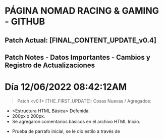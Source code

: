 # PÁGINA NOMAD RACING & GAMING - GITHUB

## Patch Actual: [FINAL_CONTENT_UPDATE_v0.4]



## Patch Notes - Datos Importantes - Cambios y Registro de Actualizaciones
# Día 12/06/2022 08:42:12AM

> Patch <v0.1> [THE_FIRST_UPDATE]:
   Cosas Nuevas / Agregados:
   + <Estructura HTML Básica> Defenida.
   + <Imagen Portada> 200px x 200px.
   + <comentarios HTML> Se agregaron comentarios básicos en el archivo HTML Inicio.
   + <P #1> Prueba de parrafo inicial, se le dio estilo a través de <style>.

   [Comment] x Errores:
   x **Intentando poner CSS con archivo Externo (No Funciona por ahora)**

   * Se arreglaron los siguientes Errores:
   <>[Ninguno]

# -----------------------------------------------------------------------------
# Día 12/06/2022 11:31:40AM

> Patch <v0.2> [THE_MAYOR_UPDATE]:
   Cosas Nuevas / Agregados:
   + <Formato Todo> Todas los componentes dentro del <estilo (Style)>.
   + <Menu General> Interactivo y funcional (falta que este bien visualmente)
   + <Botones del Menu> Funcionando, llevan a distintos <HTML's>
   + <Pensado> Contenido para cada pagina y sus diferentes opciones.
   + <Revisar> Como tener subdirectorios en vez de un HTML por cada solapa de la pagina.

   *Versión de los HTML Juegos: 0.2.1* <Revisar | ¿Se podra poner de otra manera, para no tener un HTML por cada pagina?>
   + <Juegos HTML (Carreras, Shooters, Survival)> Se agregaron los HTML para las paginas de comentarios sobre juegos.

   *Versión del HTML Contacto: v0.2.1* <Revisar | ¿Se podra poner de otra manera, para no tener un HTML por cada pagina?>
   + <Contacto HTML> Se hizo un nuevo archivo HTML para la pagina con los datos de Contacto. 

   Cosas Actualizadas / Modificadas:
   + <Imagen Portada> Se ajusta automaticamente según resolución de pantalla (Width: auto)
   + <Comentarios HTML> Los comentarios dentro del HTML inicio fueron actualizados.

   [Comment] - Eliminación_contenido:
   - <P #1> Se elimino el parrafo

   [Comment] x Errores:
   x **CSS con archivo Externo**

   * Se arreglaron los siguientes Errores:
   <>[Ninguno]

# -----------------------------------------------------------------------------
# Día 13/06/2022 14:30:23PM & 14/06/2022 16:45:12PM

> Patch <v0.3> [CONTENT_UPDATE]:
   Cosas Nuevas / Agregadas:
   + <Titulos HTMLs> Se agregaron los titulos de "Nomad Gaming" e "Información".
   + <Degradado CSS> Se agrego en <Style> un Degradado para los titulos de "Nomad Gaming" e "Información".
   + <Fondo HTMLs> Se agrego fondo a la pagina.
   + <Imagen Portada> Se cambio la portada de todas las páginas.
   + <Pensado> Agregar una portada que sea un .gif.
   + <id atributos de HTML> Se utilizo la primera ID dentro del codigo.
   + <clases atributos de HTML> Se redefinieron nombres de clases para una mejor comprensión.
   + <comentarios CSS> Se agregaron comentarios en el archivo CSS para explicar los estilos utilizados.

   Cosas Actualizadas / Modificadas:
   + Se actualizo el estilo que tenian los menus y botones.

   [Comment] - Eliminación_contenido:
   - Se sacaron los atributos de <Style en los archivos HTML>

   [Comment] x Errores:
   - Ninguno.

   * Se arreglaron los siguientes Errores:
   + Se arreglo lo del Archivo CSS Externo, ya esta funcionando.
      -> Fallaba porque estaba mal el <link>, estaba con atributos que no correspondian.

# -----------------------------------------------------------------------------
# Día 21/06/2022 20:12:45PM & 22/06/2022 16:45:51PM & 24/06/2022 11:31:42AM

> Patch <v0.4> [FINAL_CONTENT_UPDATE]:
   Cosas Nuevas / Agregadas:
   + <PANELES HTML Inicio> Se agrego el panel de información sobre la página, el panel sobre steam y el panel sobre el ultimo torneo de Nomad.
   + <IMAGENES HTML Inicio> Se agregaron las imagenes para los paneles de Inicio.
   + <PANEL HTML Contacto> Completado, manera básica.
   + <ESTILOS.CSS Archivo> Se agrego todos los estilos requeridos dentro del CSS para las nuevas cosas.
   + <GITHUB PACK> Se subieron todos los archivos al github.

   Cosas Actualizadas / Modificadas:
   - Nada

   [Comment] - Eliminación_contenido:
   - Ninguno

   [Comment] x Errores:
   - Ninguno

   * Se arreglaron los siguientes Errores:
   <>[Ninguno]
